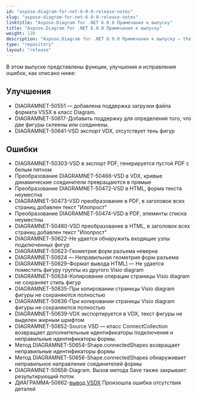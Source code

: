 ```yaml
---
id: "aspose-diagram-for-net-6-0-0-release-notes"
slug: "aspose-diagram-for-net-6-0-0-release-notes"
linktitle: "Aspose.Diagram for .NET 6.0.0 Примечания к выпуску"
title: "Aspose.Diagram for .NET 6.0.0 Примечания к выпуску"
weight: 120
description: "Aspose.Diagram for .NET 6.0.0 Примечания к выпуску – the latest updates and fixes."
type: "repository"
layout: "release"
---
```

В этом выпуске представлены функции, улучшения и исправления ошибок, как описано ниже:
## **Улучшения**
- DIAGRAMNET-50551 — добавлена поддержка загрузки файла формата VSSX в класс Diagram.
- DIAGRAMNET-50617-Добавить поддержку для определения того, что две фигуры склеены или соединены.
- DIAGRAMNET-50641-VSD экспорт VDX, отсутствует тень фигур
## **Ошибки**
- DIAGRAMNET-50303-VSD в экспорт PDF, генерируется пустой PDF с белым пятном
- Преобразование DIAGRAMNET-50466-VSD в VDX, кривые динамические соединители превращаются в прямые
- Преобразование DIAGRAMNET-50472-VSD в HTML, форма текста неуместна
- DIAGRAMNET-50473-VSD преобразование в PDF, в заголовок всех страниц добавлен текст "Илопрост"
- Преобразование DIAGRAMNET-50474-VSD в PDF, элементы списка неуместны
- DIAGRAMNET-50480-VSD преобразование в HTML, в заголовок всех страниц добавлен текст "Илопрост"
- DIAGRAMNET-50622-Не удается обнаружить входящие узлы подключенных фигур
- DIAGRAMNET-50623-Геометрия форм разъема неверна
- DIAGRAMNET-50624 — Неправильная геометрия форм разъема
- DIAGRAMNET-50629-Формат вывода HTML] — Не удается поместить фигуру группы из другого Visio diagram
- DIAGRAMNET-50634-Копирование операции страницы Visio diagram не сохраняет стиль фигур
- DIAGRAMNET-50635-При копировании страницы Visio diagram фигуры не сохраняются полностью
- DIAGRAMNET-50636-При копировании страницы Visio diagram фигуры не сохраняются полностью
- DIAGRAMNET-50639-VDX экспортируется в VDX, текст фигуры не выделен жирным шрифтом
- DIAGRAMNET-50652-Source VSD — класс ConnectCollection возвращает дополнительные идентификаторы подключения и неправильные идентификаторы формы.
- Метод DIAGRAMNET-50654-Shape.connectedShapes возвращает неправильные идентификаторы формы
- Метод DIAGRAMNET-50656-Shape.connectedShapes обнаруживает неправильное направление соединителей формы
- DIAGRAMNET-50658-Diagram. Вызов метода Save также закрывает результирующий поток
- ДИАГРАММА-50662-[вывод VSDX](https://docs.aspose.com/diagram/net/convert-visio-to-other-files/) Произошла ошибка отсутствия деталей
